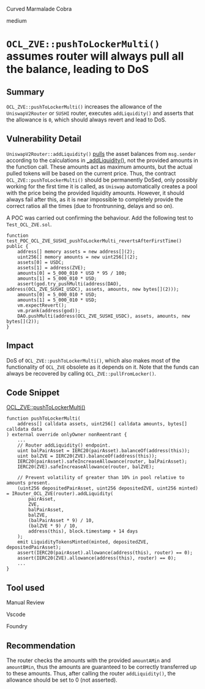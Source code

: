 Curved Marmalade Cobra

medium

# `OCL_ZVE::pushToLockerMulti()` assumes router will always pull all the balance, leading to DoS

## Summary

`OCL_ZVE::pushToLockerMulti()` increases the allowance of the `UniswapV2Router` or `SUSHI` router, executes `addLiquidity()` and asserts that the allowance is `0`, which should always revert and lead to DoS.

## Vulnerability Detail

`UniswapV2Router::addLiquidity()` [pulls](https://github.com/Uniswap/v2-periphery/blob/master/contracts/UniswapV2Router02.sol#L71-L74) the asset balances from `msg.sender` according to the calculations in [_addLiquidity()](https://github.com/Uniswap/v2-periphery/blob/master/contracts/UniswapV2Router02.sol#L33), not the provided amounts in the function call. These amounts act as maximum amounts, but the actual pulled tokens will be based on the current price. Thus, the contract `OCL_ZVE::pushToLockerMulti()` should be permanently DoSed, only possibly working for the first time it is called, as `Uniswap` automatically creates a pool with the price being the provided liquidity amounts. However, it should always fail after this, as it is near impossible to completely provide the correct ratios all the times (due to frontrunning, delays and so on).

A POC was carried out confirming the behaviour. Add the following test to `Test_OCL_ZVE.sol`.
```solidity
function test_POC_OCL_ZVE_SUSHI_pushToLockerMulti_revertsAfterFirstTime() public {
    address[] memory assets = new address[](2);
    uint256[] memory amounts = new uint256[](2);
    assets[0] = USDC;
    assets[1] = address(ZVE);
    amounts[0] = 5_000_010 * USD * 95 / 100;
    amounts[1] = 5_000_010 * USD;
    assert(god.try_pushMulti(address(DAO), address(OCL_ZVE_SUSHI_USDC), assets, amounts, new bytes[](2)));
    amounts[0] = 5_000_010 * USD;
    amounts[1] = 5_000_010 * USD;
    vm.expectRevert();
    vm.prank(address(god));
    DAO.pushMulti(address(OCL_ZVE_SUSHI_USDC), assets, amounts, new bytes[](2));
}
```

## Impact

DoS of `OCL_ZVE::pushToLockerMulti()`, which also makes most of the functionality of `OCL_ZVE` obsolete as it depends on it. Note that the funds can always be recovered by calling `OCL_ZVE::pullFromLocker()`.

## Code Snippet

[OCL_ZVE::pushToLockerMulti()](https://github.com/sherlock-audit/2024-03-zivoe/blob/main/zivoe-core-foundry/src/lockers/OCL/OCL_ZVE.sol#L172)
```solidity
function pushToLockerMulti(
    address[] calldata assets, uint256[] calldata amounts, bytes[] calldata data
) external override onlyOwner nonReentrant {
    ...
    // Router addLiquidity() endpoint.
    uint balPairAsset = IERC20(pairAsset).balanceOf(address(this));
    uint balZVE = IERC20(ZVE).balanceOf(address(this));
    IERC20(pairAsset).safeIncreaseAllowance(router, balPairAsset);
    IERC20(ZVE).safeIncreaseAllowance(router, balZVE);

    // Prevent volatility of greater than 10% in pool relative to amounts present.
    (uint256 depositedPairAsset, uint256 depositedZVE, uint256 minted) = IRouter_OCL_ZVE(router).addLiquidity(
        pairAsset, 
        ZVE, 
        balPairAsset,
        balZVE, 
        (balPairAsset * 9) / 10,
        (balZVE * 9) / 10, 
        address(this), block.timestamp + 14 days
    );
    emit LiquidityTokensMinted(minted, depositedZVE, depositedPairAsset);
    assert(IERC20(pairAsset).allowance(address(this), router) == 0);
    assert(IERC20(ZVE).allowance(address(this), router) == 0);
    ...
}
```

## Tool used

Manual Review

Vscode

Foundry

## Recommendation

The router checks the amounts with the provided `amountAMin` and `amountBMin`, thus the amounts are guaranteed to be correctly transferred up to these amounts. Thus, after calling the router `addLiquidity()`, the allowance should be set to 0 (not asserted).
